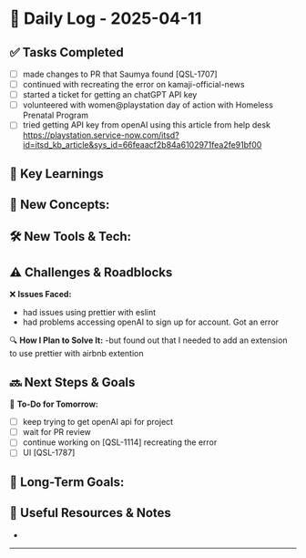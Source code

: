 
# 📝 Daily Log - 2025-04-11

## ✅ Tasks Completed
- [ ] made changes to PR that Saumya found [QSL-1707]
- [ ] continued with recreating the error on kamaji-official-news
- [ ] started a ticket for getting an chatGPT API key
- [ ] volunteered with women@playstation day of action with Homeless Prenatal Program 
- [ ] tried getting API key from openAI using this article from help desk https://playstation.service-now.com/itsd?id=itsd_kb_article&sys_id=66feaacf2b84a6102971fea2fe91bf00

## 📖 Key Learnings
📌 **New Concepts:**
-

🛠 **New Tools & Tech:**
-

## ⚠️ Challenges & Roadblocks
❌ **Issues Faced:**
- had issues using prettier with eslint
- had problems accessing openAI to sign up for account. Got an error 

🔍 **How I Plan to Solve It:**
-but found out that I needed to add an extension to use prettier with airbnb extention

## 🔜 Next Steps & Goals
🎯 **To-Do for Tomorrow:**
- [ ] keep trying to get openAI api for project
- [ ] wait for PR review
- [ ] continue working on [QSL-1114] recreating the error
- [ ] UI [QSL-1787]

📅 **Long-Term Goals:**
-

## 🔗 Useful Resources & Notes
-

---
